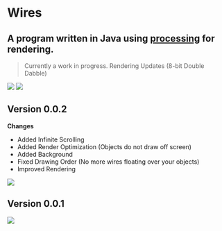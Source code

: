 Wires
=====

A program written in Java using [processing](https://processing.org/) for rendering. 
---


> Currently a work in progress.
Rendering Updates (8-bit Double Dabble)
<img src="https://i.imgur.com/szkmeug.png">

<img src="https://i.imgur.com/PTIImvA.png">

Version 0.0.2
---
 **Changes**
 + Added Infinite Scrolling
 + Added Render Optimization (Objects do not draw off screen)
 + Added Background
 + Fixed Drawing Order (No more wires floating over your objects)
 + Improved Rendering

<img src="https://i.imgur.com/QHnCiBE.png">

Version 0.0.1
---
<img src="https://i.imgur.com/d1pzaiW.png">
